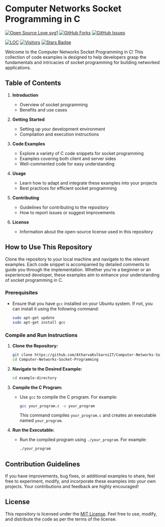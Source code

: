 # Computer Networks Socket Programming in C

[![Open Source Love svg1](https://badges.frapsoft.com/os/v1/open-source.svg?v=103)](#)
[![GitHub Forks](https://img.shields.io/github/forks/AtharvaKulkarniIT/Computer-Networks-Socket-Programming.svg?style=social&label=Fork&maxAge=2592000)](https://www.github.com/AtharvaKulkarniIT/Computer-Networks-Socket-Programming/fork)
[![GitHub Issues](https://img.shields.io/github/issues/AtharvaKulkarniIT/Travelscapes.svg?style=flat&label=Issues&maxAge=2592000)](https://www.github.com/AtharvaKulkarniIT/Computer-Networks-Socket-Programming/issues)

<a href="https://github.com/AtharvaKulkarniIT/Computer-Networks-Socket-Programming"><img src="https://sloc.xyz/github/AtharvaKulkarniIT/Computer-Networks-Socket-Programming" alt="LOC"/></a>
<a href="https://github.com/AtharvaKulkarniIT/Computer-Networks-Socket-Programming"><img src="https://visitor-badge.laobi.icu/badge?page_id=AtharvaKulkarniIT.Computer-Networks-Socket-Programming" alt="Visitors"/></a>
<a href="https://github.com/AtharvaKulkarniIT/Computer-Networks-Socket-Programming/stargazers"><img src="https://img.shields.io/github/stars/AtharvaKulkarniIT/Computer-Networks-Socket-Programming" alt="Stars Badge"/></a>


Welcome to the Computer Networks Socket Programming in C! This collection of code examples is designed to help developers grasp the fundamentals and intricacies of socket programming for building networked applications.

## Table of Contents

1. **Introduction**
   - Overview of socket programming
   - Benefits and use cases

2. **Getting Started**
   - Setting up your development environment
   - Compilation and execution instructions

3. **Code Examples**
   - Explore a variety of C code snippets for socket programming
   - Examples covering both client and server sides
   - Well-commented code for easy understanding

4. **Usage**
   - Learn how to adapt and integrate these examples into your projects
   - Best practices for efficient socket programming

5. **Contributing**
   - Guidelines for contributing to the repository
   - How to report issues or suggest improvements

6. **License**
   - Information about the open-source license used in this repository

## How to Use This Repository

Clone the repository to your local machine and navigate to the relevant examples. Each code snippet is accompanied by detailed comments to guide you through the implementation. Whether you're a beginner or an experienced developer, these examples aim to enhance your understanding of socket programming in C.

### Prerequisites
- Ensure that you have `gcc` installed on your Ubuntu system. If not, you can install it using the following command:
  ```bash
  sudo apt-get update
  sudo apt-get install gcc
  ```

### Compile and Run Instructions

1. **Clone the Repository:**
   ```bash
   git clone https://github.com/AtharvaKulkarniIT/Computer-Networks-Socket-Programming.git
   cd Computer-Networks-Socket-Programming
   ```

2. **Navigate to the Desired Example:**
   ```bash
   cd example-directory
   ```

3. **Compile the C Program:**
   - Use `gcc` to compile the C program. For example:
     ```bash
     gcc your_program.c -o your_program
     ```
     This command compiles `your_program.c` and creates an executable named `your_program`.

4. **Run the Executable:**
   - Run the compiled program using `./your_program`. For example:
     ```bash
     ./your_program
     ```
## Contribution Guidelines

If you have improvements, bug fixes, or additional examples to share, feel free to experiment, modify, and incorporate these examples into your own projects. Your contributions and feedback are highly encouraged!

## License

This repository is licensed under the [MIT License](LICENSE). Feel free to use, modify, and distribute the code as per the terms of the license.
